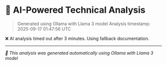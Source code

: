 # 🤖 AI-Powered Technical Analysis
> Generated using Ollama with Llama 3 model
> Analysis timestamp: 2025-09-17 01:47:56 UTC

❌ AI analysis timed out after 3 minutes. Using fallback documentation.

---
*🤖 This analysis was generated automatically using Ollama with Llama 3 model*
